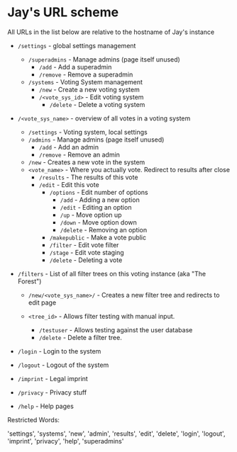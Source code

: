 # Jay's URL scheme

All URLs in the list below are relative to the hostname of Jay's instance

* `/settings` - global settings management
  * `/superadmins` - Manage admins (page itself unused)
    * `/add` - Add a superadmin
    * `/remove` - Remove a superadmin
  * `/systems` - Voting System management
    * `/new` - Create a new voting system
    * `/<vote_sys_id>` - Edit voting system
      * `/delete` - Delete a voting system

* `/<vote_sys_name>` - overview of all votes in a voting system
  * `/settings` - Voting system, local settings
  * `/admins` - Manage admins (page itself unused)
    * `/add` - Add an admin
    * `/remove` - Remove an admin
  * `/new` - Creates a new vote in the system
  * `<vote_name>` - Where you actually vote. Redirect to results after close
  	* `/results` - The results of this vote
  	* `/edit` - Edit this vote
      * `/options` - Edit number of options
        * `/add` - Adding a new option
        * `/edit` - Editing an option
        * `/up` - Move option up
        * `/down` - Move option down
        * `/delete` - Removing an option
      * `/makepublic` - Make a vote public
      * `/filter` - Edit vote filter
      * `/stage` - Edit vote staging
      * `/delete` - Deleting a vote

* `/filters` - List of all filter trees on this voting instance (aka "The Forest")
  * `/new/<vote_sys_name>/` - Creates a new filter tree and redirects to edit page

  * `<tree_id>` - Allows filter testing with manual input.
    * `/testuser` - Allows testing against the user database
    * `/delete` - Delete a filter tree.

* `/login` - Login to the system
* `/logout` - Logout of the system
* `/imprint` - Legal imprint
* `/privacy` - Privacy stuff
* `/help` - Help pages


Restricted Words:

'settings', 'systems', 'new', 'admin', 'results', 'edit', 'delete', 'login', 'logout', 'imprint', 'privacy', 'help', 'superadmins'
